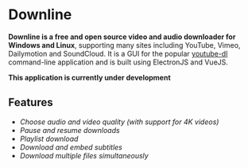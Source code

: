 # Downline
**Downline is a free and open source video and audio downloader for Windows and Linux**, supporting many sites including YouTube, Vimeo, Dailymotion and SoundCloud.
It is a GUI for the popular [youtube-dl](https://rg3.github.io/youtube-dl/) command-line application and is built using ElectronJS and VueJS.

**This application is currently under development**

## Features
* _Choose audio and video quality (with support for 4K videos)_
* _Pause and resume downloads_
* _Playlist download_
* _Download and embed subtitles_
* _Download multiple files simultaneously_
